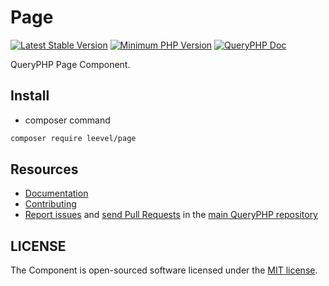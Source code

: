 Page
=================

[![Latest Stable Version](http://img.shields.io/packagist/v/leevel/page.svg)](https://packagist.org/packages/leevel/page)
<a href="https://php.net"><img src="https://img.shields.io/badge/php-%3E%3D%208.1.0-8892BF.svg" alt="Minimum PHP Version"></a>
[![QueryPHP Doc](https://img.shields.io/badge/docs-passing-green.svg?maxAge=2592000)](https://www.queryphp.com/docs/)

QueryPHP Page Component.

## Install

- composer command

```bash
composer require leevel/page
```

Resources
---------

  * [Documentation](https://www.queryphp.com/docs/component/page.html)
  * [Contributing](https://www.queryphp.com/docs/developer/)
  * [Report issues](https://github.com/hunzhiwange/framework/issues) and
    [send Pull Requests](https://github.com/hunzhiwange/framework/pulls)
    in the [main QueryPHP repository](https://github.com/hunzhiwange/framework)

## LICENSE

The Component is open-sourced software licensed under the [MIT license](LICENSE).